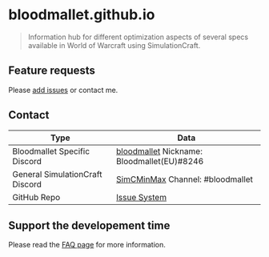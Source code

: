 # bloodmallet.github.io
> Information hub for different optimization aspects of several specs available in World of Warcraft using SimulationCraft.

## Feature requests
Please [add issues](https://github.com/Bloodmallet/bloodmallet.github.io/issues) or contact me.

## Contact
| Type | Data |
| --- | --- |
| Bloodmallet Specific Discord | [bloodmallet](https://discord.gg/sXfmMkm) Nickname: Bloodmallet(EU)#8246 |
| General SimulationCraft Discord | [SimCMinMax](https://discord.gg/tFR2uvK) Channel: #bloodmallet |
| GitHub Repo | [Issue System](https://github.com/Bloodmallet/bloodmallet.github.io/issues) |

## Support the developement time
Please read the [FAQ page](https://bloodmallet.github.io/faq.html#support) for more information.

